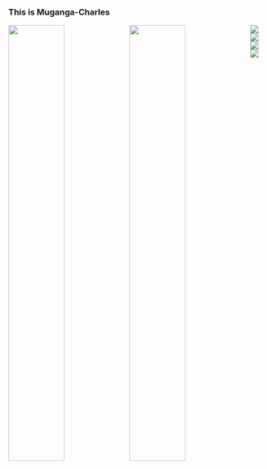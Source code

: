 ### This is Muganga-Charles

<img  align="Left" width="47%" src="https://github-readme-stats.vercel.app/api?username=muganga-charles&show_icons=true&theme=radical">
<img align="Left" width="47%" src="https://github-readme-stats.vercel.app/api/top-langs/?username=muganga-charles&layout=compact)](https://github.com/anuraghazra/github-readme-stats">
<!-- <img align="Left" width="47%" src="https://github-readme-stats.vercel.app/api/top-langs/?username=muganga-charles&layout=compact)](https://github.com/anuraghazra/github-readme-stats"> -->
<!--  <img  alt="Nodejs"src="https://img.shields.io/badge/node.js-6DA55F?style=for-the-badge&logo=node.js&logoColor=white"> -->
 <img  align="Left"src="https://img.shields.io/badge/java-%23ED8B00.svg?style=for-the-badge&logo=java&logoColor=white">
<!--  <img  align="Left"src="https://img.shields.io/badge/javascript-%23323330.svg?style=for-the-badge&logo=javascript&logoColor=%23F7DF1E"> -->
 <img   align="Left"src="https://img.shields.io/badge/python-3670A0?style=for-the-badge&logo=python&logoColor=ffdd54">
<!--  <img src="https://img.shields.io/badge/mysql-%2300f.svg?style=for-the-badge&logo=mysql&logoColor=white"> -->
 <img   align="Left"src="https://img.shields.io/badge/css3-%231572B6.svg?style=for-the-badge&logo=css3&logoColor=white">
 <img  align="Left" src="https://img.shields.io/badge/html5-%23E34F26.svg?style=for-the-badge&logo=html5&logoColor=white"
<!-- <!--
**muganga-charles/muganga-charles** is a ✨ _special_ ✨ repository because its `README.md` (this file) appears on your GitHub profile.
 -->
<!-- Here are some ideas to get you started:

- 🔭 I’m currently working on ...
- 🌱 I’m currently learning ...
- 👯 I’m looking to collaborate on ...
- 🤔 I’m looking for help with ...
- 💬 Ask me about ...
- 📫 How to reach me: ...
- 😄 Pronouns: ...
- ⚡ Fun fact: ...
-->
 -->
